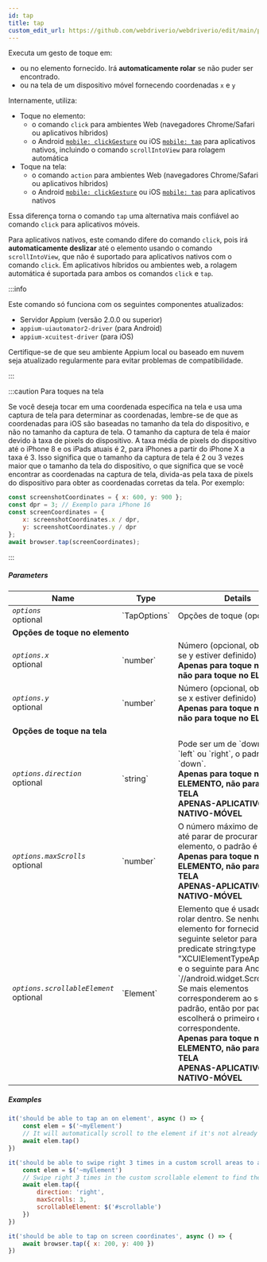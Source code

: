 ```yaml
---
id: tap
title: tap
custom_edit_url: https://github.com/webdriverio/webdriverio/edit/main/packages/webdriverio/src/commands/mobile/tap.ts
---
```


Executa um gesto de toque em:
- ou no elemento fornecido. Irá **automaticamente rolar** se não puder ser encontrado.
- ou na tela de um dispositivo móvel fornecendo coordenadas `x` e `y`

Internamente, utiliza:
- Toque no elemento:
     - o comando `click` para ambientes Web (navegadores Chrome/Safari ou aplicativos híbridos)
     - o Android [`mobile: clickGesture`](https://github.com/appium/appium-uiautomator2-driver/blob/master/docs/android-mobile-gestures.md#mobile-clickgesture)
ou iOS [`mobile: tap`](https://appium.github.io/appium-xcuitest-driver/latest/reference/execute-methods/#mobile-tap) para aplicativos nativos, incluindo o comando
`scrollIntoView` para rolagem automática
- Toque na tela:
     - o comando `action` para ambientes Web (navegadores Chrome/Safari ou aplicativos híbridos)
     - o Android [`mobile: clickGesture`](https://github.com/appium/appium-uiautomator2-driver/blob/master/docs/android-mobile-gestures.md#mobile-clickgesture)
ou iOS [`mobile: tap`](https://appium.github.io/appium-xcuitest-driver/latest/reference/execute-methods/#mobile-tap) para aplicativos nativos

Essa diferença torna o comando `tap` uma alternativa mais confiável ao comando `click` para aplicativos móveis.

Para aplicativos nativos, este comando difere do comando `click`, pois irá <strong>automaticamente deslizar</strong> até o elemento usando o comando `scrollIntoView`,
que não é suportado para aplicativos nativos com o comando `click`. Em aplicativos híbridos ou ambientes web, a rolagem automática é suportada para ambos os comandos `click` e `tap`.

:::info

Este comando só funciona com os seguintes componentes atualizados:
 - Servidor Appium (versão 2.0.0 ou superior)
 - `appium-uiautomator2-driver` (para Android)
 - `appium-xcuitest-driver` (para iOS)

Certifique-se de que seu ambiente Appium local ou baseado em nuvem seja atualizado regularmente para evitar problemas de compatibilidade.

:::

:::caution Para toques na tela

Se você deseja tocar em uma coordenada específica na tela e usa uma captura de tela para determinar as coordenadas, lembre-se de que as
coordenadas para iOS são baseadas no tamanho da tela do dispositivo, e não no tamanho da captura de tela. O tamanho da captura de tela é maior devido à taxa de pixels do dispositivo.
A taxa média de pixels do dispositivo até o iPhone 8 e os iPads atuais é 2, para iPhones a partir do iPhone X a taxa é 3. Isso significa que o tamanho da captura de tela
é 2 ou 3 vezes maior que o tamanho da tela do dispositivo, o que significa que se você encontrar as coordenadas na captura de tela, divida-as pela taxa de pixels do
dispositivo para obter as coordenadas corretas da tela. Por exemplo:

```js
const screenshotCoordinates = { x: 600, y: 900 };
const dpr = 3; // Exemplo para iPhone 16
const screenCoordinates = {
    x: screenshotCoordinates.x / dpr,
    y: screenshotCoordinates.y / dpr
};
await browser.tap(screenCoordinates);
```

:::

##### Parameters

<table>
  <thead>
    <tr>
      <th>Name</th><th>Type</th><th>Details</th>
    </tr>
  </thead>
  <tbody>
    <tr>
      <td><code><var>options</var></code><br /><span className="label labelWarning">optional</span></td>
      <td>`TapOptions`</td>
      <td>Opções de toque (opcional)</td>
    </tr>
    <tr>
              <td colspan="3"><strong>Opções de toque no elemento</strong></td>
            </tr>
    <tr>
      <td><code><var>options.x</var></code><br /><span className="label labelWarning">optional</span></td>
      <td>`number`</td>
      <td>Número (opcional, obrigatório se y estiver definido) <br /><strong>Apenas para toque na TELA, não para toque no ELEMENTO</strong></td>
    </tr>
    <tr>
      <td><code><var>options.y</var></code><br /><span className="label labelWarning">optional</span></td>
      <td>`number`</td>
      <td>Número (opcional, obrigatório se x estiver definido) <br /><strong>Apenas para toque na TELA, não para toque no ELEMENTO</strong></td>
    </tr>
    <tr>
              <td colspan="3"><strong>Opções de toque na tela</strong></td>
            </tr>
    <tr>
      <td><code><var>options.direction</var></code><br /><span className="label labelWarning">optional</span></td>
      <td>`string`</td>
      <td>Pode ser um de `down`, `up`, `left` ou `right`, o padrão é `down`. <br /><strong>Apenas para toque no ELEMENTO, não para toque na TELA</strong><br /><strong>APENAS-APLICATIVO-NATIVO-MÓVEL</strong></td>
    </tr>
    <tr>
      <td><code><var>options.maxScrolls</var></code><br /><span className="label labelWarning">optional</span></td>
      <td>`number`</td>
      <td>O número máximo de rolagens até parar de procurar pelo elemento, o padrão é `10`. <br /><strong>Apenas para toque no ELEMENTO, não para toque na TELA</strong><br /><strong>APENAS-APLICATIVO-NATIVO-MÓVEL</strong></td>
    </tr>
    <tr>
      <td><code><var>options.scrollableElement</var></code><br /><span className="label labelWarning">optional</span></td>
      <td>`Element`</td>
      <td>Elemento que é usado para rolar dentro. Se nenhum elemento for fornecido, usará o seguinte seletor para iOS `-ios predicate string:type == "XCUIElementTypeApplication"` e o seguinte para Android `//android.widget.ScrollView'`. Se mais elementos corresponderem ao seletor padrão, então por padrão ele escolherá o primeiro elemento correspondente. <br /><strong>Apenas para toque no ELEMENTO, não para toque na TELA</strong><br /><strong>APENAS-APLICATIVO-NATIVO-MÓVEL</strong></td>
    </tr>
  </tbody>
</table>

##### Examples

```js title="element.tap.example.js"
it('should be able to tap an on element', async () => {
    const elem = $('~myElement')
    // It will automatically scroll to the element if it's not already in the viewport
    await elem.tap()
})

```

```js title="element.tap.scroll.options.example.js"
it('should be able to swipe right 3 times in a custom scroll areas to an element and tap on the element', async () => {
    const elem = $('~myElement')
    // Swipe right 3 times in the custom scrollable element to find the element
    await elem.tap({
        direction: 'right',
        maxScrolls: 3,
        scrollableElement: $('#scrollable')
    })
})

```

```js title="screen.tap.example.js"
it('should be able to tap on screen coordinates', async () => {
    await browser.tap({ x: 200, y: 400 })
})
```